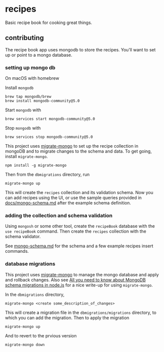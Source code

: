 # recipes

Basic recipe book for cooking great things.

## contributing

The recipe book app uses mongodb to store the recipes. You'll want to set up or point to a mongo database.

### setting up mongo db

On macOS with homebrew

Install `mongodb`
```shell
brew tap mongodb/brew
brew install mongodb-community@5.0
```

Start `mongodb` with
```shell
brew services start mongodb-community@5.0
```

Stop `mongodb` with
```shell
brew services stop mongodb-community@5.0
```

This project uses [migrate-mongo](https://www.npmjs.com/package/migrate-mongo) to set up the recipe collection in mongoDB and to migrate changes to the schema and data. To get going, install `migrate-mongo`.

```shell
npm install -g migrate-mongo
```

Then from the `dbmigrations` directory, run
```shell
migrate-mongo up
```

This will create the `recipes` collection and its validation schema. Now you can add recipes using the UI, or use the sample queries provided in [docs/mongo-schema.md](./docs/mongo-schema.md) after the example schema definition.

### adding the collection and schema validation
Using `mongosh` or some other tool, create the `recipeBook` database with the `use recipeBook` command. Then create the `recipes` collection with the schema validator.

See [mongo-schema.md](./docs/mongo-schema.md) for the schema and a few example recipes insert commands.

### database migrations

This project uses [migrate-mongo](https://www.npmjs.com/package/migrate-mongo) to manage the mongo database and apply and rollback changes. Also see [All you need to know about MongoDB schema migrations in node.js](https://softwareontheroad.com/database-migration-node-mongo/#migration-tool-init) for a nice write-up for using `migrate-mongo`.

In the `dbmigrations` directory,

```shell
migrate-mongo <create some_description_of_changes>
```

This will create a migration file in the `dbmigrations/migrations` directory, to which you can add the migration. Then to apply the migration

```shell
migrate-mongo up
```

And to revert to the prvious version

```shell
migrate-mongo down
```
